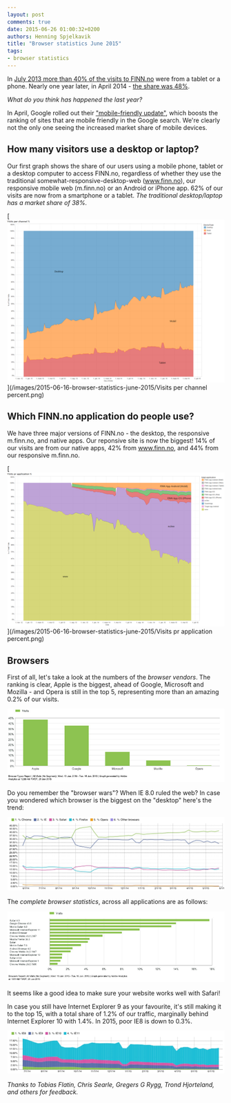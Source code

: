 ```yaml
---
layout: post
comments: true
date: 2015-06-26 01:00:32+0200
authors: Henning Spjelkavik
title: "Browser statistics June 2015"
tags:
- browser statistics
---
```

In [July 2013 more than 40% of the visits to FINN.no](http://hjemmehos.finn.no/no/webfolk_+_entusiaster/finn_labs/FINN-statistikken+for+sommeren+2013.9UFRnSXl.ips) were from a tablet or a phone. Nearly one year later, in April 2014 - [the share was 48%](http://www.inma.no/ARTIKLER/Blogg/innlegg/FINN-statistikken-for-april-2014).

*What do you think has happened the last year?*

In April, Google rolled out their ["mobile-friendly update"](http://googlewebmastercentral.blogspot.no/2015/04/rolling-out-mobile-friendly-update.html), which boosts the ranking of sites that are mobile friendly in the Google search. We're clearly not the only one seeing the increased market share of mobile devices.

## How many visitors use a desktop or laptop?

Our first graph shows the share of our users using a mobile phone, tablet or a desktop computer to access FINN.no, regardless of whether they use the traditional somewhat-responsive-desktop-web (www.finn.no), our responsive mobile web (m.finn.no) or an Android or iPhone app. 62% of our visits are now from a smartphone or a tablet. *The traditional desktop/laptop has a market share of 38%.*

[<img class="center-block" alt="Channel graph" src="/images/2015-06-16-browser-statistics-june-2015/Visits per channel percent.png"/>](/images/2015-06-16-browser-statistics-june-2015/Visits per channel percent.png)

## Which FINN.no application do people use?

We have three major versions of FINN.no - the desktop, the responsive m.finn.no, and native apps. Our reponsive site is now the biggest! 14% of our visits are from our native apps, 42% from www.finn.no, and 44% from our responsive m.finn.no.

[<img class="center-block" alt="Application graph" src="/images/2015-06-16-browser-statistics-june-2015/Visits pr application percent.png"/>](/images/2015-06-16-browser-statistics-june-2015/Visits pr application percent.png)

## Browsers

First of all, let's take a look at the numbers of the *browser vendors*. The ranking is clear, Apple is the biggest, ahead of Google, Microsoft and Mozilla - and Opera is still in the top 5, representing more than an amazing 0.2% of our visits. 

[<img class="center-block" alt="All providers" src="/images/2015-06-16-browser-statistics-june-2015/browser-types.jpg"/>](/images/2015-06-16-browser-statistics-june-2015/browser-types.jpg)

Do you remember the "browser wars"? When IE 8.0 ruled the web? In case you wondered which browser is the biggest on the "desktop" here's the trend:

[<img class="center-block" alt="Browsers, Windows" src="/images/2015-06-16-browser-statistics-june-2015/desktop.jpg"/>](/images/2015-06-16-browser-statistics-june-2015/desktop.jpg)

The *complete browser statistics*, across all applications are as follows:

<a href="/images/2015-06-16-browser-statistics-june-2015/browsers-all.jpg"><img class="center-block" alt="All browsers" src="/images/2015-06-16-browser-statistics-june-2015/browsers-all.jpg"/></a>

It seems like a good idea to make sure your website works well with Safari!

In case you still have Internet Explorer 9 as your favourite, it's still making it to the top 15, with a total share of 1.2% of our traffic, marginally behind Internet Explorer 10 with 1.4%. In 2015, poor IE8 is down to 0.3%.

<a href="/images/2015-06-16-browser-statistics-june-2015/ie-version.jpg"><img class="center-block" alt="All browsers" src="/images/2015-06-16-browser-statistics-june-2015/ie-versions.jpg"/></a>


*Thanks to Tobias Flatin, Chris Searle, Gregers G Rygg, Trond Hjorteland, and others for feedback.*

